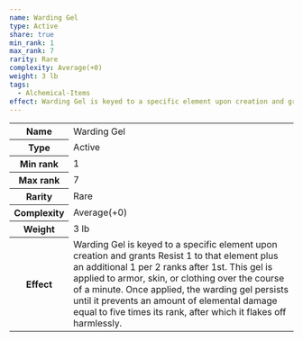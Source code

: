 ```yaml
---
name: Warding Gel
type: Active
share: true
min_rank: 1
max_rank: 7
rarity: Rare
complexity: Average(+0)
weight: 3 lb
tags:
  - Alchemical-Items
effect: Warding Gel is keyed to a specific element upon creation and grants Resist 1 to that element plus an additional 1 per 2 ranks after 1st. This gel is applied to armor, skin, or clothing over the course of a minute. Once applied, the warding gel persists until it prevents an amount of elemental damage equal to five times its rank, after which it flakes off harmlessly.
---
```

<p><span dir="ltr" style="overflow-x: auto;"><table><tbody><tr><th dir="ltr">Name</th><td dir="ltr">Warding Gel</td></tr><tr><th dir="ltr">Type</th><td dir="ltr">Active</td></tr><tr><th dir="ltr">Min rank</th><td dir="auto">1</td></tr><tr><th dir="ltr">Max rank</th><td dir="auto">7</td></tr><tr><th dir="ltr">Rarity</th><td dir="ltr">Rare</td></tr><tr><th dir="ltr">Complexity</th><td dir="ltr">Average(+0)</td></tr><tr><th dir="ltr">Weight</th><td dir="ltr">3 lb</td></tr><tr><th dir="ltr">Effect</th><td dir="ltr">Warding Gel is keyed to a specific element upon creation and grants Resist 1 to that element plus an additional 1 per 2 ranks after 1st. This gel is applied to armor, skin, or clothing over the course of a minute. Once applied, the warding gel persists until it prevents an amount of elemental damage equal to five times its rank, after which it flakes off harmlessly.</td></tr></tbody></table></span></p>